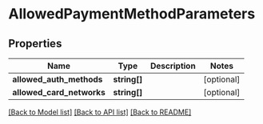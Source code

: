 # AllowedPaymentMethodParameters

## Properties
Name | Type | Description | Notes
------------ | ------------- | ------------- | -------------
**allowed_auth_methods** | **string[]** |  | [optional] 
**allowed_card_networks** | **string[]** |  | [optional] 

[[Back to Model list]](../../README.md#documentation-for-models) [[Back to API list]](../../README.md#documentation-for-api-endpoints) [[Back to README]](../../README.md)

